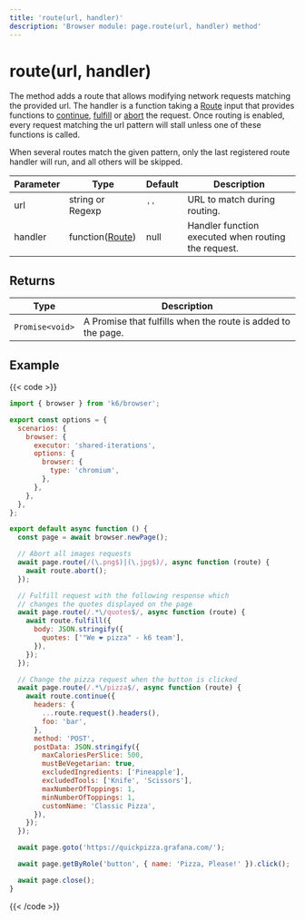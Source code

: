 ```yaml
---
title: 'route(url, handler)'
description: 'Browser module: page.route(url, handler) method'
---
```


# route(url, handler)

The method adds a route that allows modifying network requests matching the provided url. The handler is a function taking a [Route](https://grafana.com/docs/k6/<K6_VERSION>/javascript-api/k6-browser/route/) input that provides functions to [continue](https://grafana.com/docs/k6/<K6_VERSION>/javascript-api/k6-browser/route/continue), [fulfill](https://grafana.com/docs/k6/<K6_VERSION>/javascript-api/k6-browser/route/fulfill) or [abort](https://grafana.com/docs/k6/<K6_VERSION>/javascript-api/k6-browser/route/abort) the request. Once routing is enabled, every request matching the url pattern will stall unless one of these functions is called.

When several routes match the given pattern, only the last registered route handler will run, and all others will be skipped.

| Parameter | Type                                                                                         | Default | Description                                         |
| --------- | -------------------------------------------------------------------------------------------- | ------- | --------------------------------------------------- |
| url       | string or Regexp                                                                             | `''`    | URL to match during routing.                        |
| handler   | function([Route](https://grafana.com/docs/k6/<K6_VERSION>/javascript-api/k6-browser/route/)) | null    | Handler function executed when routing the request. |

## Returns

| Type            | Description                                                  |
| --------------- | ------------------------------------------------------------ |
| `Promise<void>` | A Promise that fulfills when the route is added to the page. |

## Example

{{< code >}}

<!-- md-k6:skip -->

```javascript
import { browser } from 'k6/browser';

export const options = {
  scenarios: {
    browser: {
      executor: 'shared-iterations',
      options: {
        browser: {
          type: 'chromium',
        },
      },
    },
  },
};

export default async function () {
  const page = await browser.newPage();

  // Abort all images requests
  await page.route(/(\.png$)|(\.jpg$)/, async function (route) {
    await route.abort();
  });

  // Fulfill request with the following response which
  // changes the quotes displayed on the page
  await page.route(/.*\/quotes$/, async function (route) {
    await route.fulfill({
      body: JSON.stringify({
        quotes: ['"We ❤️ pizza" - k6 team'],
      }),
    });
  });

  // Change the pizza request when the button is clicked
  await page.route(/.*\/pizza$/, async function (route) {
    await route.continue({
      headers: {
        ...route.request().headers(),
        foo: 'bar',
      },
      method: 'POST',
      postData: JSON.stringify({
        maxCaloriesPerSlice: 500,
        mustBeVegetarian: true,
        excludedIngredients: ['Pineapple'],
        excludedTools: ['Knife', 'Scissors'],
        maxNumberOfToppings: 1,
        minNumberOfToppings: 1,
        customName: 'Classic Pizza',
      }),
    });
  });

  await page.goto('https://quickpizza.grafana.com/');

  await page.getByRole('button', { name: 'Pizza, Please!' }).click();

  await page.close();
}
```

{{< /code >}}
